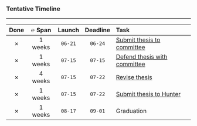 ### Tentative Timeline

---

|   Done  |  ℮ Span | Launch  | Deadline | Task |
|:-------:|:-------:|:-------:|:--------:|:-----|
| &cross; | 1 weeks | `06-21` |  `06-24` | [Submit thesis to   committee][1] |
| &cross; | 1 weeks | `07-15` |  `07-15` | [Defend thesis with committee][1] |
| &cross; | 4 weeks | `07-15` |  `07-22` | [Revise thesis][1] |
| &cross; | 1 weeks | `07-15` |  `07-22` | [Submit thesis to Hunter][2] |
| &cross; | 1 weeks | `08-17` |  `09-01` | Graduation |

[1]: www.cs.hunter.cuny.edu/~sshankar/masters/mastersThesProj.html
[2]: https://www.hunter.cuny.edu/artsci/graduate-education/guidelines-for-preparing-masters-theses-in-arts-sciences
